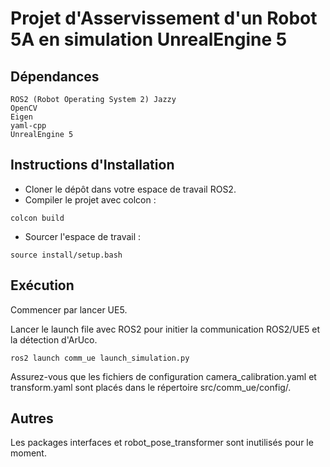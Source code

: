 # Projet d'Asservissement d'un Robot 5A en simulation UnrealEngine 5

## Dépendances

    ROS2 (Robot Operating System 2) Jazzy    
    OpenCV
    Eigen
    yaml-cpp
    UnrealEngine 5

## Instructions d'Installation

- Cloner le dépôt dans votre espace de travail ROS2.
- Compiler le projet avec colcon :

~~~
colcon build
~~~

- Sourcer l'espace de travail :

~~~
source install/setup.bash
~~~

## Exécution

Commencer par lancer UE5.

Lancer le launch file avec ROS2 pour initier la communication ROS2/UE5 et la détection d'ArUco.

~~~
ros2 launch comm_ue launch_simulation.py
~~~

Assurez-vous que les fichiers de configuration camera_calibration.yaml et transform.yaml sont placés dans le répertoire src/comm_ue/config/.

## Autres

Les packages interfaces et robot_pose_transformer sont inutilisés pour le moment.
